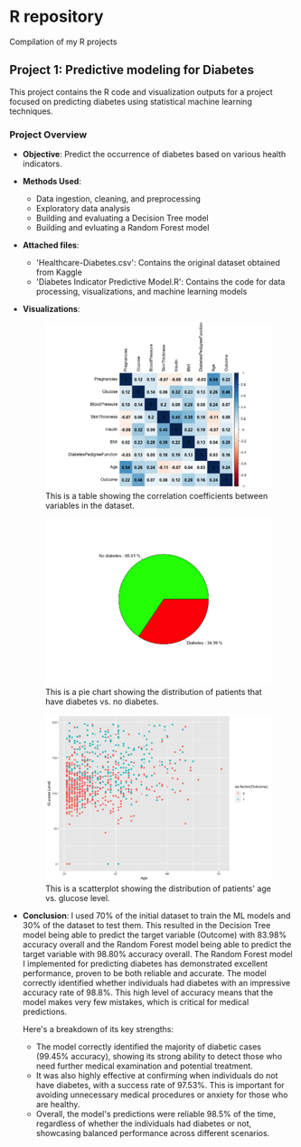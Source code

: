 # R repository
Compilation of my R projects

## Project 1: Predictive modeling for Diabetes
This project contains the R code and visualization outputs for a project focused on predicting diabetes using statistical machine learning techniques. 
### Project Overview
- **Objective**: Predict the occurrence of diabetes based on various health indicators.
- **Methods Used**:
  - Data ingestion, cleaning, and preprocessing
  - Exploratory data analysis
  - Building and evaluating a Decision Tree model
  - Building and evluating a Random Forest model
- **Attached files**:
  - 'Healthcare-Diabetes.csv': Contains the original dataset obtained from Kaggle
  - 'Diabetes Indicator Predictive Model.R': Contains the code for data processing, visualizations, and machine learning models
- **Visualizations**:
  <figure>
  <img src="CorrMatrix.png" alt="Correlation Matrix">
  <figcaption>This is a table showing the correlation coefficients between variables in the dataset.</figcaption>
  </figure>

  <figure>
  <img src="PieChart.png" alt="Pie chart of Diabetes vs. No diabetes">
  <figcaption>This is a pie chart showing the distribution of patients that have diabetes vs. no diabetes.</figcaption>
  </figure>

  <figure>
  <img src="Age vs. Glucose scatter.png" alt="Scatterplot of Age vs. Glucose Level">
  <figcaption>This is a scatterplot showing the distribution of patients' age vs. glucose level.</figcaption>
  </figure>
  
- **Conclusion**:
  I used 70% of the initial dataset to train the ML models and 30% of the dataset to test them. This resulted in the Decision Tree model being able to predict the target variable (Outcome) with 83.98% accuracy overall and the Random Forest model being able to predict the target variable with 98.80% accuracy overall. The Random Forest model I implemented for predicting diabetes has demonstrated excellent performance, proven to be both reliable and accurate. The model correctly identified whether individuals had diabetes with an impressive accuracy rate of 98.8%. This high level of accuracy means that the model makes very few mistakes, which is critical for medical predictions.

  Here's a breakdown of its key strengths:
  - The model correctly identified the majority of diabetic cases (99.45% accuracy), showing its strong ability to detect those who need further medical examination and potential treatment.
  - It was also highly effective at confirming when individuals do not have diabetes, with a success rate of 97.53%. This is important for avoiding unnecessary medical procedures or anxiety for those who are healthy.
  - Overall, the model's predictions were reliable 98.5% of the time, regardless of whether the individuals had diabetes or not, showcasing balanced performance across different scenarios.
